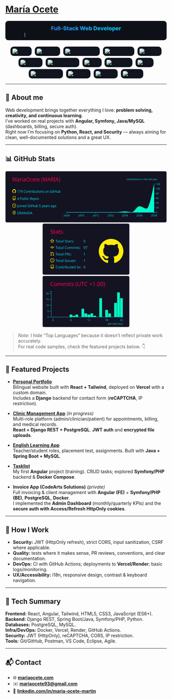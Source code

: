 # [María Ocete](https://mariaocete.com/)
<p align="center"><img src="./assets/role-banner.svg" alt="Full-Stack Web Developer" /></p>

<!-- Tech icons (Devicon + tiles para mejor contraste) -->
<p align="center">
  <!-- Frontend -->
  <img alt="React" title="React" height="32" style="background:#0f1420;border-radius:10px;padding:6px;margin:3px" src="https://cdn.jsdelivr.net/gh/devicons/devicon@latest/icons/react/react-original.svg" />
  <img alt="Angular" title="Angular" height="32" style="background:#0f1420;border-radius:10px;padding:6px;margin:3px" src="https://cdn.jsdelivr.net/gh/devicons/devicon@latest/icons/angularjs/angularjs-original.svg" />
  <img alt="Tailwind CSS" title="Tailwind CSS" height="32" style="background:#0f1420;border-radius:10px;padding:6px;margin:3px" src="https://cdn.jsdelivr.net/gh/devicons/devicon@latest/icons/tailwindcss/tailwindcss-original.svg" />
  <img alt="JavaScript" title="JavaScript" height="32" style="background:#0f1420;border-radius:10px;padding:6px;margin:3px" src="https://cdn.jsdelivr.net/gh/devicons/devicon@latest/icons/javascript/javascript-original.svg" />
  <!-- Backend -->
  <img alt="Django" title="Django" height="32" style="background:#0f1420;border-radius:10px;padding:6px;margin:3px" src="https://cdn.jsdelivr.net/gh/devicons/devicon@latest/icons/django/django-plain.svg" />
  <img alt="Python" title="Python" height="32" style="background:#0f1420;border-radius:10px;padding:6px;margin:3px" src="https://cdn.jsdelivr.net/gh/devicons/devicon@latest/icons/python/python-original.svg" />
  <img alt="Spring Boot" title="Spring Boot" height="32" style="background:#0f1420;border-radius:10px;padding:6px;margin:3px" src="https://cdn.jsdelivr.net/gh/devicons/devicon@latest/icons/spring/spring-original.svg" />
  <img alt="Java" title="Java" height="32" style="background:#0f1420;border-radius:10px;padding:6px;margin:3px" src="https://cdn.jsdelivr.net/gh/devicons/devicon@latest/icons/java/java-original.svg" />
  <img alt="Symfony" title="Symfony" height="32" style="background:#0f1420;border-radius:10px;padding:6px;margin:3px" src="https://cdn.jsdelivr.net/gh/devicons/devicon@latest/icons/symfony/symfony-original.svg" />
  <img alt="PHP" title="PHP" height="32" style="background:#0f1420;border-radius:10px;padding:6px;margin:3px" src="https://cdn.jsdelivr.net/gh/devicons/devicon@latest/icons/php/php-original.svg" />
  <!-- DB & DevOps -->
  <img alt="PostgreSQL" title="PostgreSQL" height="32" style="background:#0f1420;border-radius:10px;padding:6px;margin:3px" src="https://cdn.jsdelivr.net/gh/devicons/devicon@latest/icons/postgresql/postgresql-original.svg" />
  <img alt="MySQL" title="MySQL" height="32" style="background:#0f1420;border-radius:10px;padding:6px;margin:3px" src="https://cdn.jsdelivr.net/gh/devicons/devicon@latest/icons/mysql/mysql-original.svg" />
  <img alt="Docker" title="Docker" height="32" style="background:#0f1420;border-radius:10px;padding:6px;margin:3px" src="https://cdn.jsdelivr.net/gh/devicons/devicon@latest/icons/docker/docker-original.svg" />
  <img alt="Vercel" title="Vercel" height="32" style="background:#0f1420;border-radius:10px;padding:6px;margin:3px" src="https://cdn.jsdelivr.net/gh/devicons/devicon@latest/icons/vercel/vercel-original.svg" />
</p>

---

## 👋 About me
Web development brings together everything I love: **problem solving, creativity, and continuous learning**.  
I’ve worked on real projects with **Angular, Symfony, Java/MySQL** (dashboards, billing, secure auth).  
Right now I’m focusing on **Python, React, and Security** — always aiming for clean, well-documented solutions and a great UX.

---

## 📊 GitHub Stats

<p align="center">
  <img src="./profile-summary-card-output/2077/0-profile-details.svg" alt="Profile details" height="160" />
  <img src="./profile-summary-card-output/2077/3-stats.svg" alt="Stats" height="160" />
  <img src="./profile-summary-card-output/2077/4-productive-time.svg" alt="Commits by hour" height="160" />
</p>

> *Note:* I hide “Top Languages” because it doesn’t reflect private work accurately.  
> For real code samples, check the featured projects below. 👇

---

## 🚀 Featured Projects

- **[Personal Portfolio](https://github.com/MariaOcete/Portfolio-readme)**  
  Bilingual website built with **React + Tailwind**, deployed on **Vercel** with a custom domain.  
  Includes a **Django** backend for contact form (**reCAPTCHA**, IP restriction).

- **[Clinic Management App](https://github.com/MariaOcete/clinics-app)** *(in progress)*  
  Multi-role platform (admin/clinician/patient) for appointments, billing, and medical records.  
  **React + Django REST + PostgreSQL**. **JWT auth** and **encrypted file uploads**.

- **[English Learning App](https://github.com/MariaOcete/english_web-readme/blob/main/README.md)**  
  Teacher/student roles, placement test, assignments. Built with **Java + Spring Boot + MySQL**.

- **[Tasklist](https://github.com/MariaOcete/TaskList)**  
  My first **Angular** project (training). CRUD tasks; explored **Symfony/PHP** backend & **Docker Compose**.

- **Invoice App (CodeArts Solutions)** *(private)*  
  Full invoicing & client management with **Angular (FE)** + **Symfony/PHP (BE)**, **PostgreSQL**, **Docker**.  
  I implemented the **Admin Dashboard** (monthly/quarterly KPIs) and the **secure auth with Access/Refresh HttpOnly cookies**.

---

## 🧠 How I Work

- **Security:** JWT (HttpOnly refresh), strict CORS, input sanitization, CSRF where applicable.  
- **Quality:** tests where it makes sense, PR reviews, conventions, and clear documentation.  
- **DevOps:** CI with GitHub Actions; deployments to **Vercel/Render**; basic logs/monitoring.  
- **UX/Accessibility:** i18n, responsive design, contrast & keyboard navigation.

---

## 🧰 Tech Summary

**Frontend:** React, Angular, Tailwind, HTML5, CSS3, JavaScript (ES6+).  
**Backend:** Django REST, Spring Boot/Java, Symfony/PHP, Python.  
**Databases:** PostgreSQL, MySQL.  
**Infra/DevOps:** Docker, Vercel, Render, GitHub Actions.  
**Security:** JWT (HttpOnly), reCAPTCHA, CORS, IP restriction.  
**Tools:** Git/GitHub, Postman, VS Code, Eclipse, Agile.

---

## 📬 Contact

- 🌐 **[mariaocete.com](https://mariaocete.com/)**
- ✉️ **mariaocete93@gmail.com**
- 🔗 **[linkedin.com/in/maria-ocete-martin](https://www.linkedin.com/in/maria-ocete-martin/)**
